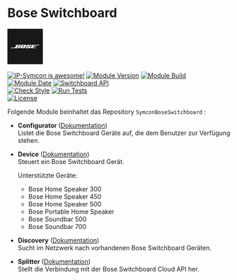 # Bose Switchboard

![Image](imgs/bose_logo_blackbox_80x80.png)  

[![IP-Symcon is awesome!](https://img.shields.io/badge/IP--Symcon-5.5-blue.svg)](https://www.symcon.de)
[![Module Version](https://img.shields.io/badge/Module_Version-1.00-blue.svg)]()
[![Module Build](https://img.shields.io/badge/Module_Build-14-blue.svg)]()
[![Module Date](https://img.shields.io/badge/Module_Date-20201127-blue.svg)]()
[![Switchboard API](https://img.shields.io/badge/Switchboard_API-1.0-blue.svg)]()  
[![Check Style](https://github.com/ubittner/SymconBoseSwitchboard/workflows/Check%20Style/badge.svg)](https://github.com/ubittner/SymconBoseSwitchboard/actions)
[![Run Tests](https://github.com/ubittner/SymconBoseSwitchboard/workflows/Run%20Tests/badge.svg)](https://github.com/ubittner/SymconBoseSwitchboard/actions)  
[![License](https://img.shields.io/badge/License-CC%20BY--NC--SA%204.0-green.svg)](https://creativecommons.org/licenses/by-nc-sa/4.0/)


Folgende Module beinhaltet das Repository `SymconBoseSwitchboard` :

- __Configurator__ ([Dokumentation](Configurator))  
	Listet die Bose Switchboard Geräte auf, die dem Benutzer zur Verfügung stehen. 

- __Device__ ([Dokumentation](Device))  
	Steuert ein Bose Switchboard Gerät.
	
	Unterstützte Geräte:  
	
	* Bose Home Speaker 300  
	* Bose Home Speaker 450  
	* Bose Home Speaker 500  
	* Bose Portable Home Speaker  
	* Bose Soundbar 500  
	* Bose Soundbar 700
	
- __Discovery__ ([Dokumentation](Discovery))  
	Sucht im Netzwerk nach vorhandenen Bose Switchboard Geräten. 

- __Splitter__ ([Dokumentation](Splitter))  
	Stellt die Verbindung mit der Bose Switchboard Cloud API her.

